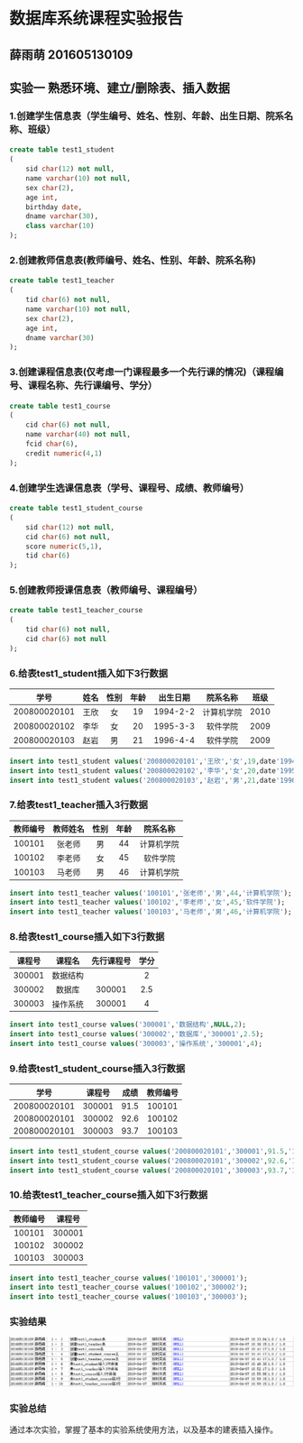 # 数据库系统课程实验报告

## 薛雨萌 201605130109

## 实验一 熟悉环境、建立/删除表、插入数据

### 1.创建学生信息表（学生编号、姓名、性别、年龄、出生日期、院系名称、班级）

~~~sql
create table test1_student
(
    sid char(12) not null,
    name varchar(10) not null,
    sex char(2),
    age int,
	birthday date,
    dname varchar(30),
    class varchar(10)
);
~~~

### 2.创建教师信息表(教师编号、姓名、性别、年龄、院系名称)

~~~sql
create table test1_teacher
(
    tid char(6) not null,
    name varchar(10) not null,
    sex char(2),
	age int,
    dname varchar(30)
);
~~~

### 3.创建课程信息表(仅考虑一门课程最多一个先行课的情况)（课程编号、课程名称、先行课编号、学分）

~~~sql
create table test1_course
(
    cid char(6) not null,
    name varchar(40) not null,
    fcid char(6),
	credit numeric(4,1)
);
~~~

### 4.创建学生选课信息表（学号、课程号、成绩、教师编号）

~~~sql
create table test1_student_course
(
    sid char(12) not null,
    cid char(6) not null,
	score numeric(5,1),
	tid char(6)
);
~~~

### 5.创建教师授课信息表（教师编号、课程编号）

~~~sql
create table test1_teacher_course
(
    tid char(6) not null,
    cid char(6) not null
);
~~~

### 6.给表test1_student插入如下3行数据

|     学号     | 姓名 | 性别 | 年龄 | 出生日期 |  院系名称  | 班级 |
| :----------: | :--: | :--: | :--: | :------: | :--------: | :--: |
| 200800020101 | 王欣 |  女  |  19  | 1994-2-2 | 计算机学院 | 2010 |
| 200800020102 | 李华 |  女  |  20  | 1995-3-3 |  软件学院  | 2009 |
| 200800020103 | 赵岩 |  男  |  21  | 1996-4-4 |  软件学院  | 2009 |

~~~sql
insert into test1_student values('200800020101','王欣','女',19,date'1994-2-2','计算机学院','2010');
insert into test1_student values('200800020102','李华','女',20,date'1995-3-3','软件学院','2009');
insert into test1_student values('200800020103','赵岩','男',21,date'1996-4-4','软件学院','2009');
~~~

### 7.给表test1_teacher插入3行数据

| 教师编号 | 教师姓名 | 性别 | 年龄 |  院系名称  |
| :------: | :------: | :--: | :--: | :--------: |
|  100101  |  张老师  |  男  |  44  | 计算机学院 |
|  100102  |  李老师  |  女  |  45  |  软件学院  |
|  100103  |  马老师  |  男  |  46  | 计算机学院 |

~~~sql
insert into test1_teacher values('100101','张老师','男',44,'计算机学院');
insert into test1_teacher values('100102','李老师','女',45,'软件学院');
insert into test1_teacher values('100103','马老师','男',46,'计算机学院');
~~~

### 8.给表test1_course插入如下3行数据

| 课程号 |  课程名  | 先行课程号 | 学分 |
| :----: | :------: | :--------: | :--: |
| 300001 | 数据结构 |            |  2   |
| 300002 |  数据库  |   300001   | 2.5  |
| 300003 | 操作系统 |   300001   |  4   |

~~~sql
insert into test1_course values('300001','数据结构',NULL,2);
insert into test1_course values('300002','数据库','300001',2.5);
insert into test1_course values('300003','操作系统','300001',4);
~~~

### 9.给表test1_student_course插入3行数据

|     学号     | 课程号 | 成绩 | 教师编号 |
| :----------: | :----: | :--: | :------: |
| 200800020101 | 300001 | 91.5 |  100101  |
| 200800020101 | 300002 | 92.6 |  100102  |
| 200800020101 | 300003 | 93.7 |  100103  |

~~~sql
insert into test1_student_course values('200800020101','300001',91.5,'100101');
insert into test1_student_course values('200800020101','300002',92.6,'100102');
insert into test1_student_course values('200800020101','300003',93.7,'100103');
~~~

### 10.给表test1_teacher_course插入如下3行数据

| 教师编号 | 课程号 |
| :------: | :----: |
|  100101  | 300001 |
|  100102  | 300002 |
|  100103  | 300003 |

```sql
insert into test1_teacher_course values('100101','300001');
insert into test1_teacher_course values('100102','300002');
insert into test1_teacher_course values('100103','300003');
```

### 实验结果

![1554624576198](1.png)

### 实验总结

通过本次实验，掌握了基本的实验系统使用方法，以及基本的建表插入操作。